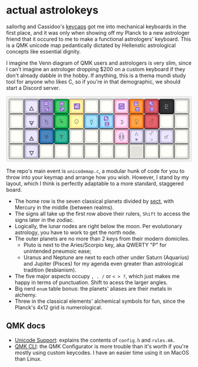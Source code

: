 # actual astrolokeys

sailorhg and Cassidoo's [keycaps](https://astrolokeys.com/) got me into
mechanical keyboards in the first place, and it was only when showing off my
Planck to a new astrologer friend that it occured to me to make a functional
astrologers' keyboard. This is a QMK unicode map pedantically dictated by
Hellenstic astrological concepts like essential dignity.

I imagine the Venn diagram of QMK users and astrologers is very slim, since I
can't imagine an astrologer dropping $200 on a custom keyboard if they don't
already dabble in the hobby. If anything, this is a thema mundi study tool for
anyone who likes C, so if you're in that demographic, we should start a Discord
server.

![astrolokeys](astrolokeys.png)

The repo's main event is `unicodemap.c`, a modular hunk of code for you to throw
into your keymap and arrange how you wish. However, I stand by my layout, which
I think is perfectly adaptable to a more standard, staggered board.

- The home row is the seven classical planets divided by
    [sect](https://www.youtube.com/watch?v=1XfPLTQuB9MP), with Mercury in the
    middle (between realms).
- The signs all take up the first row above their rulers, `Shift` to access
    the signs later in the zodiac.
- Logically, the lunar nodes are right below the moon. Per evolutionary
    astrology, you have to work to get the north node.
- The outer planets are no more than 2 keys from their modern domiciles.
    - Pluto is next to the Aries/Scorpio key, aka QWERTY "P" for unintended
        pneumoic ease;
    - Uranus and Neptune are next to each other under Saturn (Aquarius) and
        Jupiter (Pisces) for my agenda even greater than astrological tradition
        (lesbianism).
- The five major aspects occupy `, . /` or `< > ?`, which just makes me happy in
    terms of punctuation. Shift to acess the larger angles.
- Big nerd `enum` table bonus: the planets' aliases are their metals in alchemy.
- Threw in the classical elements' alchemical symbols for fun,  since the
    Planck's 4x12 grid is numerological.

## QMK docs

- [Unicode Support](https://docs.qmk.fm/#/feature_unicode): explains the
    contents of `config.h` and `rules.mk`.
- [QMK CLI](https://github.com/qmk/qmk_cli): the QMK Configurator is more
    trouble than it's worth if you're mostly using custom keycodes. I have an
    easier time using it on MacOS than Linux. 
